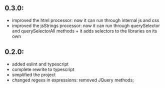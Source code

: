 ## 0.3.0:

- improved the html processor: now it can run through internal js and css
- improved the jsStrings processor: now it can run through querySelector and querySelectorAll methods + it adds selectors to the libraries on its own

## 0.2.0:

- added eslint and typescript
- complete rewrite to typescript
- simplified the project
- changed regexs in expressions: removed JQuery methods;
